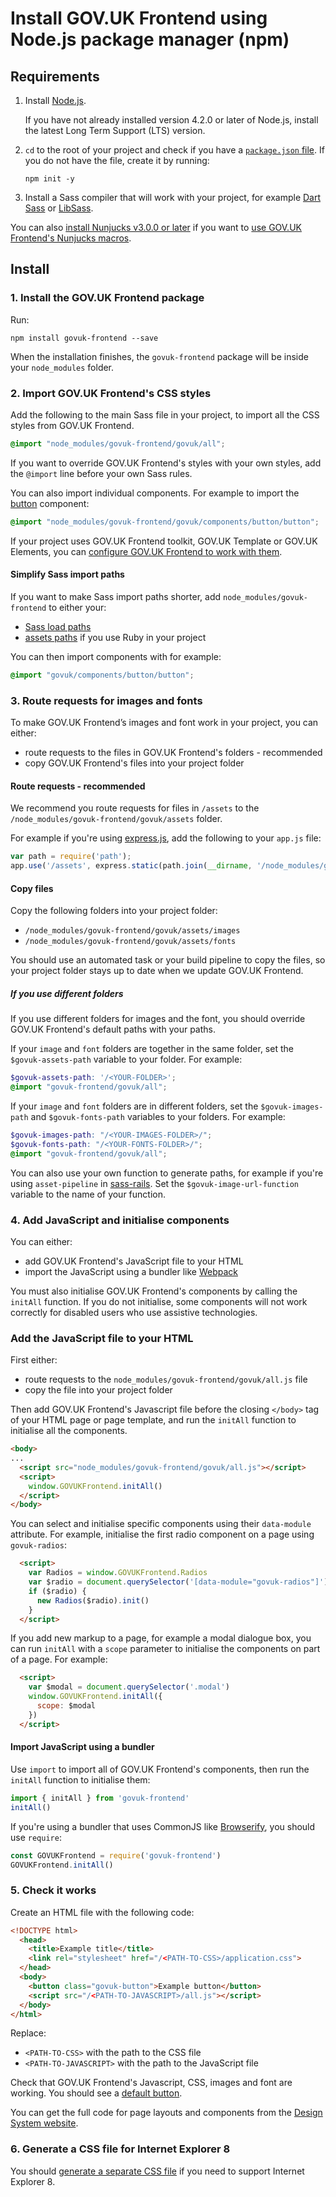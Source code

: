 # Install GOV.UK Frontend using Node.js package manager (npm)

## Requirements

1. Install [Node.js](https://nodejs.org/en/).

    If you have not already installed version 4.2.0 or later of Node.js, install the latest Long Term Support (LTS) version.

2. `cd` to the root of your project and check if you have a [`package.json` file](https://docs.npmjs.com/files/package.json). If you do not have the file, create it by running:

    ```
    npm init -y
    ```

3. Install a Sass compiler that will work with your project, for example [Dart Sass](https://sass-lang.com/dart-sass) or [LibSass](https://sass-lang.com/libsass).

You can also [install Nunjucks v3.0.0 or later](https://www.npmjs.com/package/nunjucks) if you want to [use GOV.UK Frontend's Nunjucks macros](https://design-system.service.gov.uk/get-started/production/#using-nunjucks-macros).

## Install

### 1. Install the GOV.UK Frontend package

Run:

```
npm install govuk-frontend --save
```

When the installation finishes, the `govuk-frontend` package will be inside your `node_modules` folder.

### 2. Import GOV.UK Frontend's CSS styles

Add the following to the main Sass file in your project, to import all the CSS styles from GOV.UK Frontend.

```Scss
@import "node_modules/govuk-frontend/govuk/all";
```

If you want to override GOV.UK Frontend's styles with your own styles, add the `@import` line before your own Sass rules.

You can also import individual components. For example to import the [button](https://design-system.service.gov.uk/components/button/) component:

```SCSS
@import "node_modules/govuk-frontend/govuk/components/button/button";
```

If your project uses GOV.UK Frontend toolkit, GOV.UK Template or GOV.UK Elements, you can [configure GOV.UK Frontend to work with them](https://github.com/alphagov/govuk-frontend/blob/master/docs/installation/compatibility.md).

#### Simplify Sass import paths

If you want to make Sass import paths shorter, add `node_modules/govuk-frontend` to either your:

- [Sass load paths](https://sass-lang.com/documentation/at-rules/import#finding-the-file)
- [assets paths](http://guides.rubyonrails.org/asset_pipeline.html#search-paths) if you use Ruby in your project

You can then import components with for example:

```SCSS
@import "govuk/components/button/button";
```

### 3. Route requests for images and fonts

To make GOV.UK Frontend’s images and font work in your project, you can either:

- route requests to the files in GOV.UK Frontend's folders - recommended
- copy GOV.UK Frontend's files into your project folder

#### Route requests - recommended

We recommend you route requests for files in `/assets` to the `/node_modules/govuk-frontend/govuk/assets` folder.

For example if you're using [express.js](https://expressjs.com/), add the following to your `app.js` file:

```javascript
var path = require('path');
app.use('/assets', express.static(path.join(__dirname, '/node_modules/govuk-frontend/govuk/assets')))
```

#### Copy files

Copy the following folders into your project folder:

- `/node_modules/govuk-frontend/govuk/assets/images`
- `/node_modules/govuk-frontend/govuk/assets/fonts`

You should use an automated task or your build pipeline to copy the files, so your project folder stays up to date when we update GOV.UK Frontend.

##### If you use different folders

If you use different folders for images and the font, you should override GOV.UK Frontend's default paths with your paths.

If your `image` and `font` folders are together in the same folder, set the `$govuk-assets-path` variable to your folder. For example:

```SCSS
$govuk-assets-path: '/<YOUR-FOLDER>';
@import "govuk-frontend/govuk/all";
```

If your `image` and `font` folders are in different folders, set the `$govuk-images-path` and `$govuk-fonts-path` variables to your folders. For example:

```SCSS
$govuk-images-path: "/<YOUR-IMAGES-FOLDER>/";
$govuk-fonts-path: "/<YOUR-FONTS-FOLDER>/";
@import "govuk-frontend/govuk/all";
```

You can also use your own function to generate paths, for example if you're using `asset-pipeline` in [sass-rails](https://github.com/rails/sass-rails). Set the `$govuk-image-url-function` variable to the name of your function.

### 4. Add JavaScript and initialise components

You can either:

- add GOV.UK Frontend's JavaScript file to your HTML
- import the JavaScript using a bundler like [Webpack](https://webpack.js.org/)

You must also initialise GOV.UK Frontend's components by calling the `initAll` function. If you do not initialise, some components will not work correctly for disabled users who use assistive technologies.

### Add the JavaScript file to your HTML

First either:

- route requests to the `node_modules/govuk-frontend/govuk/all.js` file
- copy the file into your project folder

Then add GOV.UK Frontend's Javascript file before the closing `</body>` tag of your HTML page or page template, and run the `initAll` function to initialise all the components.

```html
<body>
...
  <script src="node_modules/govuk-frontend/govuk/all.js"></script>
  <script>
    window.GOVUKFrontend.initAll()
  </script>
</body>
```

You can select and initialise specific components using their `data-module` attribute. For example, initialise the first radio component on a page using `govuk-radios`:

```html
  <script>
    var Radios = window.GOVUKFrontend.Radios
    var $radio = document.querySelector('[data-module="govuk-radios"]')
    if ($radio) {
      new Radios($radio).init()
    }
  </script>
```

If you add new markup to a page, for example a modal dialogue box, you can run `initAll` with a `scope` parameter to initialise the components on part of a page. For example:

```html
  <script>
    var $modal = document.querySelector('.modal')
    window.GOVUKFrontend.initAll({
      scope: $modal
    })
  </script>
```

#### Import JavaScript using a bundler

Use `import` to import all of GOV.UK Frontend's components, then run the `initAll` function to initialise them:

```javascript
import { initAll } from 'govuk-frontend'
initAll()
```

If you're using a bundler that uses CommonJS like [Browserify](http://browserify.org/), you should use `require`:

```javascript
const GOVUKFrontend = require('govuk-frontend')
GOVUKFrontend.initAll()
```

### 5. Check it works

Create an HTML file with the following code:

```html
<!DOCTYPE html>
  <head>
    <title>Example title</title>
    <link rel="stylesheet" href="/<PATH-TO-CSS>/application.css">
  </head>
  <body>
    <button class="govuk-button">Example button</button>
    <script src="/<PATH-TO-JAVASCRIPT>/all.js"></script>
  </body>
</html>
```

Replace:

- `<PATH-TO-CSS>` with the path to the CSS file
- `<PATH-TO-JAVASCRIPT>` with the path to the JavaScript file

Check that GOV.UK Frontend's Javascript, CSS, images and font are working. You should see a [default button](https://design-system.service.gov.uk/components/button/#default-buttons).

You can get the full code for page layouts and components from the [Design System website](https://design-system.service.gov.uk/).

### 6. Generate a CSS file for Internet Explorer 8

You should [generate a separate CSS file](supporting-internet-explorer-8.md) if you need to support Internet Explorer 8.
